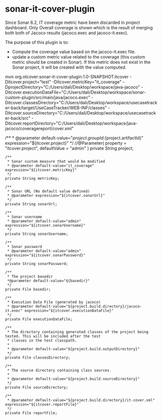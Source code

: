 # sonar-it-cover-plugin

Since Sonar 6.2, IT coverage metric have been discarded in project dashboard. Only Overall coverage is shown which is the result of merging both both of Jacoco results (jacoco.exec and jacoco-it.exec).

The purpose of this plugin is to:
- Compute the coverage value based on the jacoco-it.exec file.
- update a custom metric value related to the coverage (this custom metric should be created in Sonar). If this metric does not exist in the Sonar project, it will be created with the value computed.


mvn org.otcover:sonar-it-cover-plugin:1.0-SNAPSHOT:itcover -Ditcover.project="test" -Ditcover.metricKey="it_coverage" -DprojectDirectory="C:/Users/dali/Desktop/workspace/java-jacoco" -Ditcover.executionDataFile="C:/Users/dali/Desktop/workspace/sonar-custom-plugin/src/main/java/jacoco.exec" -Ditcover.classesDirectory="C:/Users/dali/Desktop/workspace/usecasetracker-back/target/UseCaseTracker/WEB-INF/classes" -Ditcover.sourceDirectory="C:/Users/dali/Desktop/workspace/usecasetracker-back/src" -Ditcover.reportDirectory="C:/Users/dali/Desktop/workspace/java-jacoco/coveragereport/cover.xml"

/**
	 * @parameter default-value="${project.groupId}:${project.artifactId}" expression="${itcover.project}"
	 */
	//@Parameter( property = "itcover.project", defaultValue = "admin" )
	private String project;

	/**
	 * Sonar custom measure that would be modified
	 * @parameter default-value="it_coverage" expression="${itcover.metricKey}"
	 */
	private String metricKey;
	
	/**
	 * Sonar URL (No default value defined)
	 * @parameter expression="${itcover.sonarUrl}"
	 */
	private String sonarUrl;
	
	/**
	 * Sonar username
	 * @parameter default-value="admin" expression="${itcover.sonarUsername}"
	 */
	private String sonarUsername;
	
	/**
	 * Sonar password
	 * @parameter default-value="admin" expression="${itcover.sonarPassword}"
	 */
	private String sonarPassword;

	/**
	 * The project basedir
	 *@parameter default-value="${basedir}"
	 */
	private File basedir;
	
	/**
	 * Execution Data File (generated by jacoco)
	 * @parameter default-value="${project.build.directory}/jacoco-it.exec" expression="${itcover.executionDataFile}"
	 */
	private File executionDataFile;
	
	/**
     * The directory containing generated classes of the project being tested. This will be included after the test
     * classes in the test classpath.
     *
     * @parameter default-value="${project.build.outputDirectory}"
     */
	private File classesDirectory;
	
	/**
     * The source directory containing class sources.
     *
     * @parameter default-value="${project.build.sourceDirectory}"
     */
	private File sourceDirectory;
	
	/**
	 * @parameter default-value="${project.build.directory}/it-cover.xml" expression="${itcover.reportFile}"
	 */
	private File reportFile;

